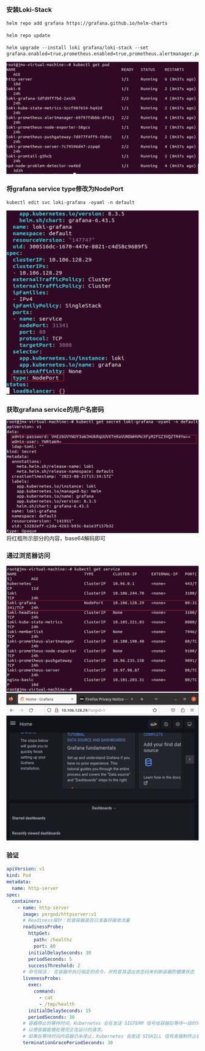 
### 安装Loki-Stack
```shell
helm repo add grafana https://grafana.github.io/helm-charts

helm repo update

helm upgrade --install loki grafana/loki-stack --set grafana.enabled=true,prometheus.enabled=true,prometheus.alertmanager.persistentVolume.enabled=false,prometheus.server.persistentVolume.enabled=false
```
![img.png](img.png)

### 将grafana service type修改为NodePort
```shell
kubectl edit svc loki-grafana -oyaml -n default
```
![img_2.png](img_2.png)

### 获取grafana service的用户名密码
![img_3.png](img_3.png)
将红框所示部分的内容，base64解码即可

### 通过浏览器访问
![img_1.png](img_1.png)
![img_4.png](img_4.png)


### 验证
```yaml
apiVersion: v1
kind: Pod
metadata:
  name: http-server
spec:
  containers:
    - name: http-server
      image: pergod/httpserver:v1
      # Readiness探针：检查容器是否已准备好接收流量
      readinessProbe:
        httpGet:
          path: /healthz
          port: 80
        initialDelaySeconds: 30
        periodSeconds: 5
        successThreshold: 2
      # 命令探活： 在容器中执行指定的命令，并检查其退出状态码来判断容器的健康状态
      livenessProbe:
        exec:
          command:
            - cat
            - /tmp/health
        initialDelaySeconds: 15
        periodSeconds: 30
      # 容器停止的等待时间，Kubernetes 会在发送 SIGTERM 信号给容器后等待一段时间，
      # 以便容器能够处理完正在运行的请求。
      # 如果在等待时间内容器仍未停止，Kubernetes 会发送 SIGKILL 信号来强制终止容器。
      terminationGracePeriodSeconds: 30
```
